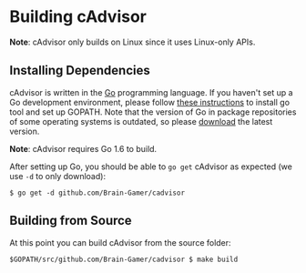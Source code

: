 # Building cAdvisor

**Note**: cAdvisor only builds on Linux since it uses Linux-only APIs.

## Installing Dependencies

cAdvisor is written in the [Go](http://golang.org) programming language. If you haven't set up a Go development environment, please follow [these instructions](http://golang.org/doc/code.html) to install go tool and set up GOPATH. Note that the version of Go in package repositories of some operating systems is outdated, so please [download](https://golang.org/dl/) the latest version.

**Note**: cAdvisor requires Go 1.6 to build.

After setting up Go, you should be able to `go get` cAdvisor as expected (we use `-d` to only download):

```
$ go get -d github.com/Brain-Gamer/cadvisor
```

## Building from Source

At this point you can build cAdvisor from the source folder:

```
$GOPATH/src/github.com/Brain-Gamer/cadvisor $ make build
```
